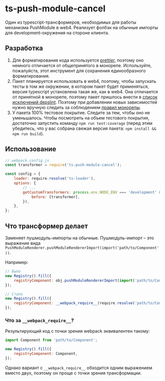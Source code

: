 # ts-push-module-cancel

Один из typescript-трансформеров, необходимых для работы механизма PushModule в web4.
Реализует фолбэк на обычные импорты для development-окружения на стороне клиента.

## Разработка

1. Для форматирования кода используется [prettier](https://prettier.io/), поэтому оно немного отличается от общепринятого в монорепе.
   Используйте, пожалуйста, этот инструмент для сохранения единообразного форматирования.
2. Пакет планируется использовать в web4, поэтому, чтобы запускать тесты в том же окружении, в котором пакет будет применяться,
   версия typescript установлена такая же, как в web4. Она отличается от принятной в монорепе, поэтому пакет пришлось внести в
   [список исключений depslint](https://a.yandex-team.ru/arc/trunk/arcadia/frontend/.depslint.json). Поэтому при добавлении
   новых зависимостей нужно вручную следить за соблюдением [правил монорепы](https://a.yandex-team.ru/arc/trunk/arcadia/frontend/docs/faq/requirements.md#требования-к-зависимостям-npm-пакетов-2).
3. У пакета 100% тестовое покрытие. Следите за тем, чтобы оно не уменьшалось. Чтобы посмотреть на объем тестового покрытия, достаточно
   запустить команду `npm run test:coverage` (перед этим убедитесь, что у вас собрана свежая версия пакета:
   `npm install && npm run build`).

## Использование

```js
// webpack.config.js
const transformer = require('ts-push-module-cancel');

const config = {
    loader: require.resolve('ts-loader'),
    options: {
        // ...
        getCustomTransformers: process.env.NODE_ENV === 'development' && () => ({
            before: [transformer],
        }),
    },
};
```

## Что трансформер делает

Заменяет пушмодуль-импорты на обычные.
Пушмодуль-импорт – это выражение вида `PushModuleRenderer.pushModuleRendererImport(import('path/to/Component'))`.

Например:

```js
// Было
new Registry().fill({
    registryComponent: obj.pushModuleRendererImport(import('path/to/Component')),
});

// Стало
new Registry().fill({
    registryComponent: __webpack_require__(require.resolve('path/to/Component')).default,
});
```

### Что за `__webpack_require__`?

Результирующий код с точки зрения webpack эквивалентен такому:

```js
import Component from 'path/to/Component';

new Registry().fill({
    registryComponent: Component,
});
```

Однако вариант с `__webpack_require__` обходится одним выражением вместо двух, поэтому он проще с точки зрения трансформации.
